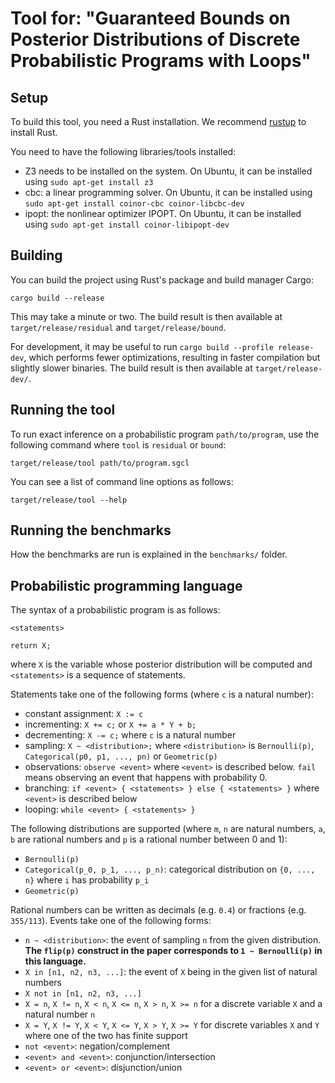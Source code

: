 # Tool for: "Guaranteed Bounds on Posterior Distributions of Discrete Probabilistic Programs with Loops"

## Setup

To build this tool, you need a Rust installation.
We recommend [rustup](https://rustup.rs/) to install Rust.

You need to have the following libraries/tools installed:

* Z3 needs to be installed on the system. On Ubuntu, it can be installed using `sudo apt-get install z3`
* cbc: a linear programming solver. On Ubuntu, it can be installed using `sudo apt-get install coinor-cbc coinor-libcbc-dev`
* ipopt: the nonlinear optimizer IPOPT. On Ubuntu, it can be installed using `sudo apt-get install coinor-libipopt-dev`

## Building

You can build the project using Rust's package and build manager Cargo:

```
cargo build --release
```

This may take a minute or two.
The build result is then available at `target/release/residual` and `target/release/bound`.

For development, it may be useful to run `cargo build --profile release-dev`, which performs fewer optimizations, resulting in faster compilation but slightly slower binaries.
The build result is then available at `target/release-dev/`.

## Running the tool

To run exact inference on a probabilistic program `path/to/program`, use the following command where `tool` is `residual` or `bound`:

```
target/release/tool path/to/program.sgcl
```

You can see a list of command line options as follows:

```
target/release/tool --help
```

## Running the benchmarks

How the benchmarks are run is explained in the `benchmarks/` folder.

## Probabilistic programming language

The syntax of a probabilistic program is as follows:

```
<statements>

return X;
```

where `X` is the variable whose posterior distribution will be computed and `<statements>` is a sequence of statements.

Statements take one of the following forms (where `c` is a natural number):

* constant assignment: `X := c`
* incrementing: `X += c;` or `X += a * Y + b;`
* decrementing: `X -= c;` where `c` is a natural number
* sampling: `X ~ <distribution>;` where `<distribution>` is `Bernoulli(p)`, `Categorical(p0, p1, ..., pn)` or `Geometric(p)`
* observations: `observe <event>` where `<event>` is described below. `fail` means observing an event that happens with probability 0.
* branching: `if <event> { <statements> } else { <statements> }` where `<event>` is described below
* looping: `while <event> { <statements> }`

The following distributions are supported (where `m`, `n` are natural numbers, `a`, `b` are rational numbers and `p` is a rational number between 0 and 1):

* `Bernoulli(p)`
* `Categorical(p_0, p_1, ..., p_n)`: categorical distribution on `{0, ..., n}` where `i` has probability `p_i`
* `Geometric(p)`

Rational numbers can be written as decimals (e.g. `0.4`) or fractions (e.g. `355/113`).
Events take one of the following forms:

* `n ~ <distribution>`: the event of sampling `n` from the given distribution.
**The `flip(p)` construct in the paper corresponds to `1 ~ Bernoulli(p)` in this language.**
* `X in [n1, n2, n3, ...]`: the event of `X` being in the given list of natural numbers
* `X not in [n1, n2, n3, ...]`
* `X = n`, `X != n`, `X < n`, `X <= n`, `X > n`, `X >= n` for a discrete variable `X` and a natural number `n`
* `X = Y`, `X != Y`, `X < Y`, `X <= Y`, `X > Y`, `X >= Y` for discrete variables `X` and `Y` where one of the two has finite support
* `not <event>`: negation/complement
* `<event> and <event>`: conjunction/intersection
* `<event> or <event>`: disjunction/union

